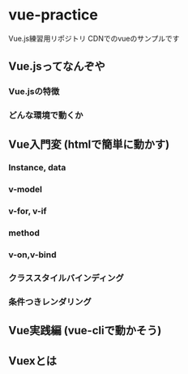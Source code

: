 # vue-practice
Vue.js練習用リポジトリ
CDNでのvueのサンプルです

## Vue.jsってなんぞや
### Vue.jsの特徴
### どんな環境で動くか

## Vue入門変 (htmlで簡単に動かす)
### Instance, data
### v-model
### v-for, v-if
### method
### v-on,v-bind
### クラススタイルバインディング
### 条件つきレンダリング
### 

## Vue実践編 (vue-cliで動かそう)

## Vuexとは
